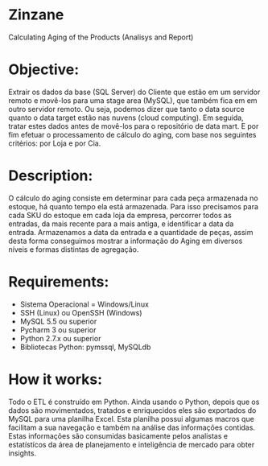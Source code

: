 # Zinzane
Calculating Aging of the Products (Analisys and Report)

# Objective: 
Extrair os dados da base (SQL Server) do Cliente que estão em um servidor remoto e movê-los para uma stage area (MySQL), que também fica em em outro servidor remoto. Ou seja, podemos dizer que tanto o data source quanto o data target estão nas nuvens (cloud computing). Em seguida, tratar estes dados antes de movê-los para o repositório de data mart. E por fim efetuar o processamento de cálculo do aging, com base nos seguintes critérios: por Loja e por Cia.

# Description: 
O cálculo do aging consiste em determinar para cada peça armazenada no estoque, há quanto tempo ela está armazenada. Para isso precisamos para cada SKU do estoque em cada loja da empresa, percorrer todos as entradas, da mais recente para a mais antiga, e identificar a data da entrada. Armazenamos a data da entrada e a quantidade de peças, assim desta forma conseguimos mostrar a informação do Aging em diversos níveis e formas distintas de agregação.

# Requirements:
  * Sistema Operacional = Windows/Linux
  * SSH (Linux) ou OpenSSH (Windows)
  * MySQL 5.5 ou superior
  * Pycharm 3 ou superior
  * Python 2.7.x ou superior
  * Bibliotecas Python: pymssql, MySQLdb

# How it works:
Todo o ETL é construído em Python. Ainda usando o Python, depois que os dados são movimentados, tratados e enriquecidos eles são exportados do MySQL para uma planilha Excel. Esta planilha possui algumas macros que facilitam a sua navegação e também na análise das informações contidas. Estas informações são consumidas basicamente pelos analistas e estatístícos da área de planejamento e inteligência de mercado para obter insights.
